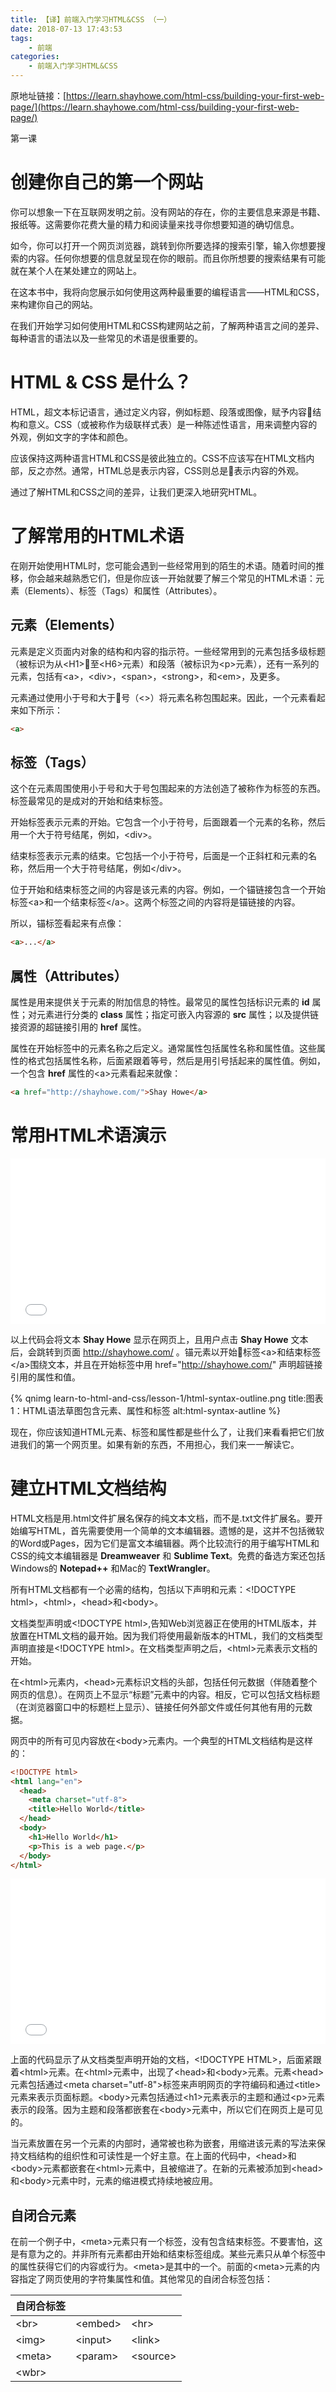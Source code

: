 ```yaml
---
title: 【译】前端入门学习HTML&CSS （一）
date: 2018-07-13 17:43:53
tags:
    - 前端
categories:
    - 前端入门学习HTML&CSS
---
```

原地址链接：[https://learn.shayhowe.com/html-css/building-your-first-web-page/](https://learn.shayhowe.com/html-css/building-your-first-web-page/)

第一课

创建你自己的第一个网站
===

你可以想象一下在互联网发明之前。没有网站的存在，你的主要信息来源是书籍、报纸等。这需要你花费大量的精力和阅读量来找寻你想要知道的确切信息。   

如今，你可以打开一个网页浏览器，跳转到你所要选择的搜索引擎，输入你想要搜索的内容。任何你想要的信息就呈现在你的眼前。而且你所想要的搜索结果有可能就在某个人在某处建立的网站上。

在这本书中，我将向您展示如何使用这两种最重要的编程语言——HTML和CSS，来构建你自己的网站。

在我们开始学习如何使用HTML和CSS构建网站之前，了解两种语言之间的差异、每种语言的语法以及一些常见的术语是很重要的。

HTML & CSS 是什么？
===

HTML，超文本标记语言，通过定义内容，例如标题、段落或图像，赋予内容结构和意义。CSS（或被称作为级联样式表）是一种陈述性语言，用来调整内容的外观，例如文字的字体和颜色。

应该保持这两种语言HTML和CSS是彼此独立的。CSS不应该写在HTML文档内部，反之亦然。通常，HTML总是表示内容，CSS则总是表示内容的外观。

通过了解HTML和CSS之间的差异，让我们更深入地研究HTML。

了解常用的HTML术语
===

在刚开始使用HTML时，您可能会遇到一些经常用到的陌生的术语。随着时间的推移，你会越来越熟悉它们，但是你应该一开始就要了解三个常见的HTML术语：元素（Elements）、标签（Tags）和属性（Attributes）。

元素（Elements）
---

元素是定义页面内对象的结构和内容的指示符。一些经常用到的元素包括多级标题（被标识为从&lt;H1>至&lt;H6>元素）和段落（被标识为&lt;p>元素），还有一系列的元素，包括有&lt;a>，&lt;div>，&lt;span>，&lt;strong>，和&lt;em>，及更多。

元素通过使用小于号和大于号（&lt;>）将元素名称包围起来。因此，一个元素看起来如下所示：
```html
<a>
```

标签（Tags）
---

这个在元素周围使用小于号和大于号包围起来的方法创造了被称作为标签的东西。标签最常见的是成对的开始和结束标签。

开始标签表示元素的开始。它包含一个小于符号，后面跟着一个元素的名称，然后用一个大于符号结尾，例如，&lt;div>。

结束标签表示元素的结束。它包括一个小于符号，后面是一个正斜杠和元素的名称，然后用一个大于符号结尾，例如&lt;/div>。

位于开始和结束标签之间的内容是该元素的内容。例如，一个锚链接包含一个开始标签&lt;a>和一个结束标签&lt;/a>。这两个标签之间的内容将是锚链接的内容。

所以，锚标签看起来有点像：

```html
<a>...</a>
```

属性（Attributes）
---
属性是用来提供关于元素的附加信息的特性。最常见的属性包括标识元素的 __id__ 属性；对元素进行分类的 __class__ 属性；指定可嵌入内容源的 __src__ 属性；以及提供链接资源的超链接引用的 __href__ 属性。

属性在开始标签中的元素名称之后定义。通常属性包括属性名称和属性值。这些属性的格式包括属性名称，后面紧跟着等号，然后是用引号括起来的属性值。例如，一个包含 __href__ 属性的&lt;a>元素看起来就像：
```html
<a href="http://shayhowe.com/">Shay Howe</a>
```

常用HTML术语演示
===

<iframe height='265' scrolling='no' title='qyZYrV' src='//codepen.io/doDomoGu/embed/qyZYrV/?height=265&amp;theme-id=light&amp;default-tab=html,result&amp;embed-version=2' frameborder='no' allowtransparency='true' allowfullscreen='true' style='width: 100%;'>See the Pen <a href='https://codepen.io/doDomoGu/pen/qyZYrV/'>qyZYrV</a> by Gu (<a href='https://codepen.io/doDomoGu'>@doDomoGu</a>) on <a href='https://codepen.io'>CodePen</a>.
</iframe>

以上代码会将文本 __Shay Howe__ 显示在网页上，且用户点击 __Shay Howe__ 文本后，会跳转到页面 http://shayhowe.com/ 。锚元素以开始标签&lt;a>和结束标签&lt;/a>围绕文本，并且在开始标签中用 href=&quot;http://shayhowe.com/&quot; 声明超链接引用的属性和值。

{% qnimg learn-to-html-and-css/lesson-1/html-syntax-outline.png title:图表1：HTML语法草图包含元素、属性和标签 alt:html-syntax-autline %}

现在，你应该知道HTML元素、标签和属性都是些什么了，让我们来看看把它们放进我们的第一个网页里。如果有新的东西，不用担心，我们来一一解读它。

建立HTML文档结构
===

HTML文档是用.html文件扩展名保存的纯文本文档，而不是.txt文件扩展名。要开始编写HTML，首先需要使用一个简单的文本编辑器。遗憾的是，这并不包括微软的Word或Pages，因为它们是富文本编辑器。两个比较流行的用于编写HTML和CSS的纯文本编辑器是 __Dreamweaver__ 和 __Sublime Text__。免费的备选方案还包括Windows的 __Notepad++__ 和Mac的 __TextWrangler__。

所有HTML文档都有一个必需的结构，包括以下声明和元素：&lt;!DOCTYPE html>，&lt;html>，&lt;head>和&lt;body>。

文档类型声明或&lt;!DOCTYPE html>,告知Web浏览器正在使用的HTML版本，并放置在HTML文档的最开始。因为我们将使用最新版本的HTML，我们的文档类型声明直接是&lt;!DOCTYPE html>。在文档类型声明之后，&lt;html>元素表示文档的开始。

在&lt;html>元素内，&lt;head>元素标识文档的头部，包括任何元数据（伴随着整个网页的信息）。在网页上不显示“标题”元素中的内容。相反，它可以包括文档标题（在浏览器窗口中的标题栏上显示）、链接任何外部文件或任何其他有用的元数据。

网页中的所有可见内容放在&lt;body>元素内。一个典型的HTML文档结构是这样的：
```html
<!DOCTYPE html>
<html lang="en">
  <head>
    <meta charset="utf-8">
    <title>Hello World</title>
  </head>
  <body>
    <h1>Hello World</h1>
    <p>This is a web page.</p>
  </body>
</html>
````
<iframe height='265' scrolling='no' title='rrebGW' src='//codepen.io/doDomoGu/embed/rrebGW/?height=265&amp;theme-id=light&amp;default-tab=html,result&amp;embed-version=2' frameborder='no' allowtransparency='true' allowfullscreen='true' style='width: 100%;'>See the Pen <a href='https://codepen.io/doDomoGu/pen/rrebGW/'>rrebGW</a> by Gu (<a href='https://codepen.io/doDomoGu'>@doDomoGu</a>) on <a href='https://codepen.io'>CodePen</a>.
</iframe>

上面的代码显示了从文档类型声明开始的文档，&lt;!DOCTYPE HTML>，后面紧跟着&lt;html>元素。在&lt;html>元素中，出现了&lt;head>和&lt;body>元素。元素&lt;head>元素包括通过&lt;meta charset="utf-8">标签来声明网页的字符编码和通过&lt;title>元素来表示页面标题。&lt;body>元素包括通过&lt;h1>元素表示的主题和通过&lt;p>元素表示的段落。因为主题和段落都嵌套在&lt;body>元素中，所以它们在网页上是可见的。

当元素放置在另一个元素的内部时，通常被也称为嵌套，用缩进该元素的写法来保持文档结构的组织性和可读性是一个好主意。在上面的代码中，&lt;head>和&lt;body>元素都嵌套在&lt;html>元素中，且被缩进了。在新的元素被添加到&lt;head>和&lt;body>元素中时，元素的缩进模式持续地被应用。

自闭合元素
---

在前一个例子中，&lt;meta>元素只有一个标签，没有包含结束标签。不要害怕，这是有意为之的。并非所有元素都由开始和结束标签组成。某些元素只从单个标签中的属性获得它们的内容或行为。&lt;meta>是其中的一个。前面的&lt;meta>元素的内容指定了网页使用的字符集属性和值。其他常见的自闭合标签包括：

|自闭合标签|||
|--|--|--|
|&lt;br>|&lt;embed> | &lt;hr>|
|&lt;img>| &lt;input>| &lt;link>|
|&lt;meta> |&lt;param> |&lt;source>|
|&lt;wbr>|  |  |


